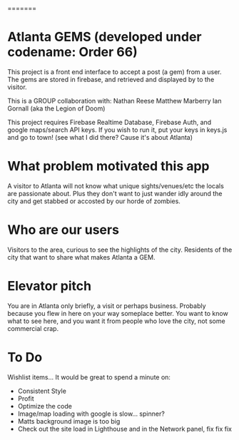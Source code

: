 =======
# Atlanta GEMS (developed under codename: Order 66)

This project is a front end interface to accept a post (a gem) from a user. The gems are stored in firebase, and retrieved and displayed by to the visitor.

This is a GROUP collaboration with:
Nathan Reese
Matthew Marberry
Ian Gornall
(aka the Legion of Doom)

This project requires Firebase Realtime Database, Firebase Auth, and google maps/search API keys. If you wish to run it, put your keys in keys.js and go to town!  (see what I did there? Cause it's about Atlanta)

# What problem motivated this app
A visitor to Atlanta will not know what unique sights/venues/etc the locals are passionate about. Plus they don't want to just wander idly around the city and get stabbed or accosted by our horde of zombies.

# Who are our users
Visitors to the area, curious to see the highlights of the city.
Residents of the city that want to share what makes Atlanta a GEM.


# Elevator pitch
You are in Atlanta only briefly, a visit or perhaps business.  Probably because you flew in here on your way someplace better. You want to know what to see here, and you want it from people who love the city, not some commercial crap.

# To Do
Wishlist items... It would be great to spend a minute on:
* Consistent Style
* Profit
* Optimize the code
* Image/map loading with google is slow... spinner?
* Matts background image is too big
* Check out the site load in Lighthouse and in the Network panel, fix fix fix
